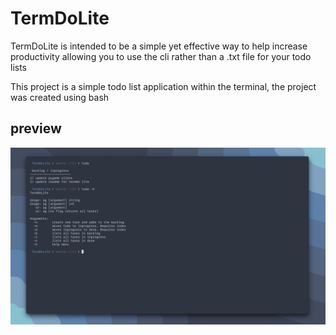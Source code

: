# TermDoLite

TermDoLite is intended to be a simple yet effective way to help increase 
productivity allowing you to use the cli rather than a .txt file for your 
todo lists

This project is a simple todo list application within the terminal,
the project was created using bash

## preview

![image](images/screenshot.png)
